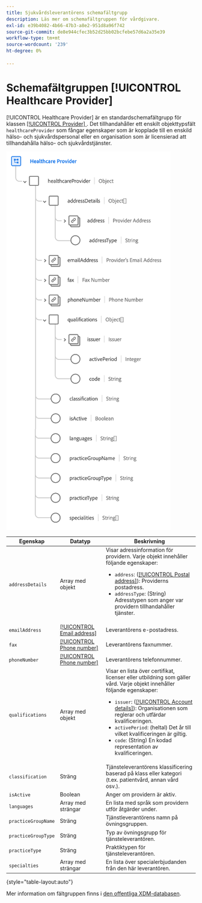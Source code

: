 ```yaml
---
title: Sjukvårdsleverantörens schemafältgrupp
description: Läs mer om schemafältgruppen för vårdgivare.
exl-id: e39b4082-4b66-47b3-a8e2-951d8a96f742
source-git-commit: de8e944cfec3b52d25bb02bcfebe57d6a2a35e39
workflow-type: tm+mt
source-wordcount: '239'
ht-degree: 0%

---
```


# Schemafältgruppen [!UICONTROL Healthcare Provider]

[!UICONTROL Healthcare Provider] är en standardschemafältgrupp för klassen [[!UICONTROL Provider] &#x200B;](../../classes/provider.md). Det tillhandahåller ett enskilt objekttypsfält `healthcareProvider` som fångar egenskaper som är kopplade till en enskild hälso- och sjukvårdspersonal eller en organisation som är licensierad att tillhandahålla hälso- och sjukvårdstjänster.

![](../../images/field-groups/healthcare-provider.png)

| Egenskap | Datatyp | Beskrivning |
| --- | --- | --- |
| `addressDetails` | Array med objekt | Visar adressinformation för providern. Varje objekt innehåller följande egenskaper: <ul><li>`address`: ([[!UICONTROL Postal address]](../../data-types/postal-address.md)): Providerns postadress.</li><li>`addressType`: (String) Adresstypen som anger var providern tillhandahåller tjänster.</li></ul> |
| `emailAddress` | [[!UICONTROL Email address]](../../data-types/email-address.md) | Leverantörens e-postadress. |
| `fax` | [[!UICONTROL Phone number]](../../data-types/phone-number.md) | Leverantörens faxnummer. |
| `phoneNumber` | [[!UICONTROL Phone number]](../../data-types/phone-number.md) | Leverantörens telefonnummer. |
| `qualifications` | Array med objekt | Visar en lista över certifikat, licenser eller utbildning som gäller vård. Varje objekt innehåller följande egenskaper: <ul><li>`issuer`: ([[!UICONTROL Account details]](../../data-types/account-details.md)): Organisationen som reglerar och utfärdar kvalificeringen.</li><li>`activePeriod`: (heltal) Det år till vilket kvalificeringen är giltig.</li><li>`code`: (String) En kodad representation av kvalificeringen.</li></ul> |
| `classification` | Sträng | Tjänsteleverantörens klassificering baserad på klass eller kategori (t.ex. patientvård, annan vård osv.). |
| `isActive` | Boolean | Anger om providern är aktiv. |
| `languages` | Array med strängar | En lista med språk som providern utför åtgärder under. |
| `practiceGroupName` | Sträng | Tjänstleverantörens namn på övningsgruppen. |
| `practiceGroupType` | Sträng | Typ av övningsgrupp för tjänsteleverantören. |
| `practiceType` | Sträng | Praktiktypen för tjänsteleverantören. |
| `specialties` | Array med strängar | En lista över specialerbjudanden från den här leverantören. |

{style="table-layout:auto"}

Mer information om fältgruppen finns i [den offentliga XDM-databasen](https://github.com/adobe/xdm/blob/master/components/fieldgroups/provider/healthcare-provider-details.schema.json).
